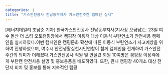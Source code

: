 ```yaml
---
categories: j
title: "가스안전공사 전남동부지사 가스안전주간 캠페인 실시"
---
```

[에너지데일리 조남준 기자] 한국가스안전공사 전남동부지사(지사장 오금남)는 23일 여수 돌산 더 스타 오토캠핑장에서 캠핑장 이용객 대상 이동식 부탄연소기 안전사용 캠페인을 실시하였다.이번 캠페인은 캠핑문화 확산에 따른 이동식 부탄연소기 사고예방을 위하여 진행하었으며, 여수시 안전생활실천시민연합이 함께 캠페인을 전개하여 가스안전주간의 의미가 더해졌다.가스안전공사 직원 및 안실련 회원 10여명은 캠핑장 이용객에게 부탄캔 안전사용 설명 및 홍보용품을 배포하였다. 또한, 관내 캠핑장 40개소 대상 전단지 비치 및 홍보를 통해 지속적인 캠핑